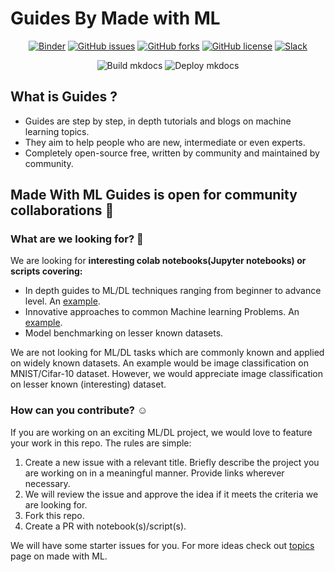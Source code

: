 # Guides By Made with ML

<div align="center">

[![Binder](https://mybinder.org/badge_logo.svg)](https://mybinder.org/v2/gh/madewithml/guides/main)
[![GitHub issues](https://img.shields.io/github/issues/madewithml/guides)](https://github.com/madewithml/guides/issues)
[![GitHub forks](https://img.shields.io/github/forks/madewithml/guides)](https://github.com/madewithml/guides/network)
[![GitHub license](https://img.shields.io/github/license/madewithml/guides)](https://github.com/madewithml/guides/blob/main/LICENSE)
[![Slack](https://img.shields.io/badge/slack-chat-green.svg?logo=slack)](https://madewithml.com/slack)

![Build mkdocs](https://github.com/madewithml/guides/workflows/Build%20mkdocs/badge.svg)
![Deploy mkdocs](https://github.com/madewithml/guides/workflows/Deploy%20mkdocs/badge.svg)

</div>

## What is Guides ?
- Guides are step by step, in depth tutorials and blogs on machine learning topics.
- They aim to help people who are new, intermediate or even experts.
- Completely open-source free, written by community and maintained by community.

## Made With ML Guides is open for community collaborations :tada:

### What are we looking for? :eyes:

We are looking for **interesting colab notebooks(Jupyter notebooks) or scripts covering:** 

- In depth guides to ML/DL techniques ranging from beginner to advance level. An [example](https://colab.research.google.com/drive/1rXV31gdyqEiXCtmSgff-H-VRuOSzv7IH?usp=sharing).
- Innovative approaches to common Machine learning Problems. An [example](https://github.com/ayulockin/DataAugmentationTF).
- Model benchmarking on lesser known datasets. 

We are not looking for ML/DL tasks which are commonly known and applied on widely known datasets. An example would be image classification on MNIST/Cifar-10 dataset. However, we would appreciate image classification on lesser known (interesting) dataset.

### How can you contribute? :relaxed:

If you are working on an exciting ML/DL project, we would love to feature your work in this repo. The rules are simple:

1. Create a new issue with a relevant title. Briefly describe the project you are working on in a meaningful manner. Provide links wherever necessary.
2. We will review the issue and approve the idea if it meets the criteria we are looking for. 
3. Fork this repo.
4. Create a PR with notebook(s)/script(s).

We will have some starter issues for you. For more ideas check out [topics](https://madewithml.com/topics/) page on made with ML.
